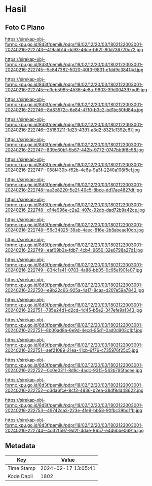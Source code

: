 # Hasil

## Foto C Plano

https://sirekap-obj-formc.kpu.go.id/8d3f/pemilu/pdpr/18/02/12/20/03/1802122003001-20240216-222743--419a5b14-dc93-46ce-b62f-80d736770c72.jpg

https://sirekap-obj-formc.kpu.go.id/8d3f/pemilu/pdpr/18/02/12/20/03/1802122003001-20240216-222745--5c847382-5020-40f3-9831-e1dd9c38414d.jpg

https://sirekap-obj-formc.kpu.go.id/8d3f/pemilu/pdpr/18/02/12/20/03/1802122003001-20240216-222745--d3eb5985-4536-4e8a-9903-39d004397bd9.jpg

https://sirekap-obj-formc.kpu.go.id/8d3f/pemilu/pdpr/18/02/12/20/03/1802122003001-20240216-222746--8d83572c-6e84-47f0-b3c2-bd1bc50fd84a.jpg

https://sirekap-obj-formc.kpu.go.id/8d3f/pemilu/pdpr/18/02/12/20/03/1802122003001-20240216-222746--25183211-1d23-4391-a3d2-8321e1392e67.jpg

https://sirekap-obj-formc.kpu.go.id/8d3f/pemilu/pdpr/18/02/12/20/03/1802122003001-20240216-222747--839c60bf-5b67-442b-9772-0747bb9f8c58.jpg

https://sirekap-obj-formc.kpu.go.id/8d3f/pemilu/pdpr/18/02/12/20/03/1802122003001-20240216-222747--058f430b-f62b-4e6a-9a3f-2240a108f5cf.jpg

https://sirekap-obj-formc.kpu.go.id/8d3f/pemilu/pdpr/18/02/12/20/03/1802122003001-20240216-222748--aa3e8220-5e2f-40c5-8bce-dd17ae4827df.jpg

https://sirekap-obj-formc.kpu.go.id/8d3f/pemilu/pdpr/18/02/12/20/03/1802122003001-20240216-222748--d14e996e-c2a2-407c-92db-dad72b9a42ce.jpg

https://sirekap-obj-formc.kpu.go.id/8d3f/pemilu/pdpr/18/02/12/20/03/1802122003001-20240216-222748--56c34325-39ab-4aec-816e-2b8abeae10cb.jpg

https://sirekap-obj-formc.kpu.go.id/8d3f/pemilu/pdpr/18/02/12/20/03/1802122003001-20240216-222749--eaf09b3a-fdb7-4cb4-9656-32e6798a27d1.jpg

https://sirekap-obj-formc.kpu.go.id/8d3f/pemilu/pdpr/18/02/12/20/03/1802122003001-20240216-222749--834c1a41-0783-4a86-bb05-0c95e1901e07.jpg

https://sirekap-obj-formc.kpu.go.id/8d3f/pemilu/pdpr/18/02/12/20/03/1802122003001-20240216-222750--e9b22c66-925a-4a17-8caa-d207e59a7843.jpg

https://sirekap-obj-formc.kpu.go.id/8d3f/pemilu/pdpr/18/02/12/20/03/1802122003001-20240216-222751--785e24d1-d2cd-4d45-b5e2-347efe9a1343.jpg

https://sirekap-obj-formc.kpu.go.id/8d3f/pemilu/pdpr/18/02/12/20/03/1802122003001-20240216-222751--8b06ad8a-6e9d-4ecd-95d1-0ad0d903c1bf.jpg

https://sirekap-obj-formc.kpu.go.id/8d3f/pemilu/pdpr/18/02/12/20/03/1802122003001-20240216-222751--aef21089-21ea-41cb-9f76-c735976f25c5.jpg

https://sirekap-obj-formc.kpu.go.id/8d3f/pemilu/pdpr/18/02/12/20/03/1802122003001-20240216-222752--0c0e0311-8d9c-4adc-9315-543b795facee.jpg

https://sirekap-obj-formc.kpu.go.id/8d3f/pemilu/pdpr/18/02/12/20/03/1802122003001-20240216-222752--d3da6fce-8cf3-4836-b2ea-38df9dd48622.jpg

https://sirekap-obj-formc.kpu.go.id/8d3f/pemilu/pdpr/18/02/12/20/03/1802122003001-20240216-222753--49742ca3-223e-4fe9-bb58-90fbc39bd1fb.jpg

https://sirekap-obj-formc.kpu.go.id/8d3f/pemilu/pdpr/18/02/12/20/03/1802122003001-20240216-222744--4d32f597-9d2f-4dae-8657-e446bbe0691a.jpg


## Metadata

| Key        | Value               |
| ---------- | ------------------- |
| Time Stamp | 2024-02-17 13:05:41 |
| Kode Dapil | 1802                |



